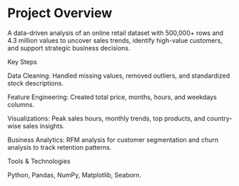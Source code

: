 # Project Overview
A data-driven analysis of an online retail dataset with 500,000+ rows and 4.3 million values to uncover sales trends, identify high-value customers, and support strategic business decisions.

Key Steps

Data Cleaning: Handled missing values, removed outliers, and standardized stock descriptions.

Feature Engineering: Created total price, months, hours, and weekdays columns.

Visualizations: Peak sales hours, monthly trends, top products, and country-wise sales insights.

Business Analytics: RFM analysis for customer segmentation and churn analysis to track retention patterns.

Tools & Technologies

Python, Pandas, NumPy, Matplotlib, Seaborn.
